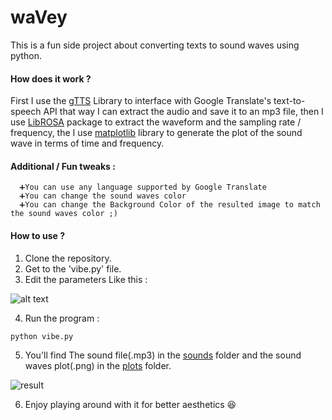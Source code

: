 # waVey

This is a fun side project about converting texts to sound waves using python.

#### How does it work ?

First I use the [gTTS](https://pypi.org/project/gTTS/) Library to interface with Google Translate's text-to-speech API that way I can extract the audio and save it to an mp3 file, then I use [LibROSA](https://librosa.github.io/librosa/) package to extract the waveform and the sampling rate / frequency, the I use [matplotlib](https://matplotlib.org/) library to generate the plot of the sound wave in terms of time and frequency.

#### Additional / Fun tweaks :
      ➕You can use any language supported by Google Translate
      ➕You can change the sound waves color
      ➕You can change the Background Color of the resulted image to match the sound waves color ;)
  
  
#### How to use ?
   1. Clone the repository.
   2. Get to the 'vibe.py' file.
   3. Edit the parameters Like this :
   
   ![alt text](https://github.com/EniddeallA/waVey/blob/master/Screen%20Shot%202020-01-20%20at%206.32.08%20AM.png)
   
   4. Run the program :
   
    python vibe.py 
   5. You'll find The sound file(.mp3) in the [sounds](https://github.com/EniddeallA/waVey/tree/master/sounds) folder and the sound waves plot(.png) in the [plots](https://github.com/EniddeallA/waVey/tree/master/plots) folder.
   
  ![result](https://github.com/EniddeallA/waVey/blob/master/plots/Hello%20World!_white_black.png)
  
   6. Enjoy playing around with it for better aesthetics 😆
